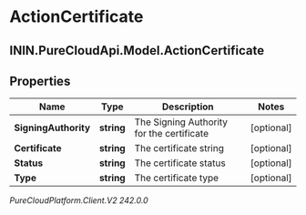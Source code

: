 # ActionCertificate

## ININ.PureCloudApi.Model.ActionCertificate

## Properties

|Name | Type | Description | Notes|
|------------ | ------------- | ------------- | -------------|
| **SigningAuthority** | **string** | The Signing Authority for the certificate | [optional] |
| **Certificate** | **string** | The certificate string | [optional] |
| **Status** | **string** | The certificate status | [optional] |
| **Type** | **string** | The certificate type | [optional] |



_PureCloudPlatform.Client.V2 242.0.0_
